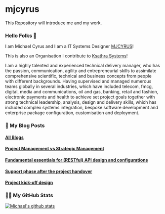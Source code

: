 # mjcyrus
This Repository will introduce me and my work. 

### Hello Folks 👋
I am Michael Cyrus and I am a IT Systems Designer [MJCYRUS](https://github.com/michaeljamescyrus)!

This is also an Organisation I contribute to [Ksathra Systems](https://github.com/Ksathra-Systems-Limited)!

I am a highly talented and experienced technical delivery manager, who has the passion, communication, agility and entrepreneurial skills to assimilate comprehensive scientific,
technical and business concepts from people with different backgrounds. Having supervised and managed numerous teams globally in several industries, which have included telecom, fmcg, digital, media
and communications, oil and gas, banking, retail and fashion, electronic payments and health to achieve set project goals together with strong technical leadership, analysis, design and delivery
skills, which has included complex systems integration, bespoke software development and enterprise package configuration, customisation and deployment.

### 📙 My Blog Posts
<!--START_SECTION:feed-->
#### [All Blogs](https://www.ksathra.com/blog/)
#### [Project Management vs Strategic Management](https://www.ksathra.com/2014/12/30/2-project-management-vs-strategic-management/)
#### [Fundamental essentials for (RESTful) API design and configurations](https://www.ksathra.com/2016/08/02/2-fundamental-essentials-for-restful-api-design-and-configurations/)
#### [Support phase after the project handover](https://www.ksathra.com/2016/08/02/3-support-phase-after-the-project-handover/)
#### [Project kick-off design](https://www.ksathra.com/blog/)
<!--END_SECTION:feed-->

### 👨‍💻 My GitHub Stats
[![Michael's github stats](https://github-readme-stats.vercel.app/api?username=michaeljamescyrus&show_icons=true&count_private=true&theme=tokyonight)](https://github.com/anuraghazra/github-readme-stats)

